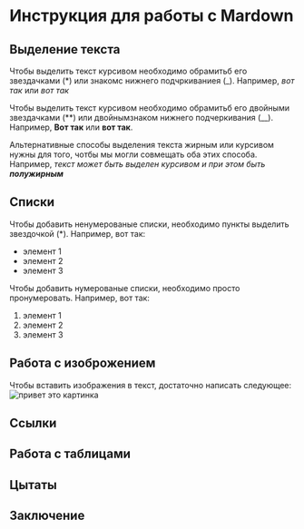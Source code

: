 # Инструкция для работы с Mardown

## Выделение текста

Чтобы выделить текст курсивом необходимо обрамитьб его звездачками (*) или знакомс нижнего подчркиваниея (_). Например, *вот так* или _вот так_
    
Чтобы выделить текст курсивом необходимо обрамитьб его двойными звездачками (**) или двойнымзнаком нижнего подчеркивания (__).
Например, **Вот так** или __вот так__.

Альтернативные способы выделения текста жирным или курсивом нужны для того, чотбы мы могли совмещать оба этих способа. Например, _текст может быть выделен курсивом и при этом быть **полужирным**_


## Списки

Чтобы добавить ненумерованые списки, необходимо пункты выделить звездочкой (*).
Например, вот так:
* элемент 1
* элемент 2
* элемент 3

Чтобы добавить нумерованые списки, необходимо просто пронумеровать.
Например, вот так:
1. элемент 1
2. элемент 2
3. элемент 3

## Работа с изоброжением

Чтобы вставить изображения в текст, достаточно написать следующее:
![привет это картинка](image_1.png)

## Ссылки

## Работа с таблицами

## Цытаты

## Заключение